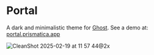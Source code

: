 # Portal

A dark and minimalistic theme for [Ghost](https://github.com/tryghost/ghost/).
See a demo at: [portal.prismatica.app](https://portal.prismatica.app/)

![CleanShot 2025-02-19 at 11 57 44@2x](https://github.com/user-attachments/assets/494a631b-10ba-474b-8f5f-64172fddb31e)

